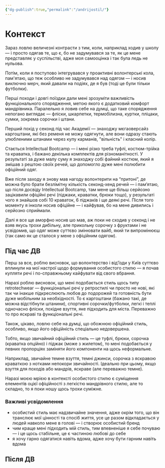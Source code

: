 ```yaml
---
{"dg-publish":true,"permalink":"/andrijostil/"}
---
```


# Контекст
Зараз ловлю величезні контрасти з тим, коли, наприклад ходив у школу — і просто одягав те, що є, бо не задумувався за те, як це мене представляє у суспільстві, адже моя самооцінка і так була ледь не нульова.

Потім, коли я поступово інтегрувався у проактивні волонтерські кола, пам'ятаю, що теж особливо не задумувався над одягом — і носив виключно мерч, який давали на подіях, де я був (тоді це були тільки футболки).

Перші походи і довгі поїздки дали мені зрозуміти важливість функціонального спорядження, метою якого є додатковий комфорт мандрівника. Паралельно я ловив себе на думці, що таке спорядження непогано виглядає — фліски, шкарпетки, термобілизна, куртки, пліцаки, сумки, зокрема сорочки і штани.

Перший похід у секонд під час Академії — знаходжу мєгаоверсайз каргоштани, які без ременя не можу одягнути, але вони одразу стають улюбленими штанами через купу карманів, "вільність" і класний колір.

Стається Intellectual Bootcamp — і мені різко треба туфлі, костюм-трійка та краватка, і бажано декілька комплектів для різноманітності. У результаті за дуже малу суму я знаходжу собі файний костюм, який я змішав з рештою своїх речей, що допомогло дуже мені полюбити офіційний одяг.

Вже після заходу я знову мав нагоду волонтерити на “притоні”, де можна було брати безлімітну кількість секонд-хенд речей — і пам’ятаю, що після досвіду Intellectual Bootcamp, там мене ще більш серйозно зацікавили офіційні речі (піджаки, краватки, брюки тощо), у результаті чого я знайшов собі 10 краваток, 6 піджаків і ще деякі речі. Після того моменту я інколи носив офіційне — і кайфував, бо на мене дивились і серйозно сприймали.

Далі я все ще аморфно носив шо мав, аж поки не сходив у секонд і не взяв якусь трохи дибільну, але прикольну сорочку з фруктами і не усвідомив, що одяг може суттєво змінювати вайб, який ти випромінюєш (так само як це сталося у мене з офіційним одягом).
## Під час ДВ
Перш за все, роблю висновок, що волонтерство і від’їзди у Київ суттєво вплинули на мої настрої щодо формування особистого стилю — я почав купляти речі і по-справжньому кайфувати від свого вбрання.

Наразі роблю висновок, що мені подобається стиль щось типу retrotechwear — функціональні речі у ретростилі чи просто не нові, які так чи інакше підкреслюють любов до подорожей та готовність бути дуже мобільним за необхідності. То є каргоштани (бажано такі, де можна відстібнути штанини), спортивні сорочки/футболки, легкі і теплі одночасно фліски, похідне взуття, яке підходить для міста. Переважно то про яскраві та функціональні речі.

Також, цікаво, ловлю себе на думці, що обожнюю офіційний стиль, особливо, якщо його офіційність спеціально недовершена.

Тобто, якщо звичайний офіційний стиль — це туфлі, брюки, сорочка (краватка опційно) і піджак (може з жилетом), то мені подобається у певних пропорціях заміняти його компоненти на щось неформальне.

Наприклад, звичайне темне взуття, темні джинси, сорочка з яскравою краваткою з нотками непокори звичайності. Ідеально при цьому, якщо взуття для походів або мандрів, яскраве (але переважно темне).

Наразі моєю мрією в контексті особистого стилю є суміщення елементів оцієї офіційності з легкістю мандрівного стилю, але то складно, то я поки ношу щось трохи суміжне.
### Важливі усвідомлення
- особистий стиль має надзвичайне значення, адже окрім того, що він транслює мої цінності та спосіб життя, усе це разом відкладається у людей навколо мене в голові — і створює особистий бренд
- чим краще мені підходить мій стиль, тим впевненіше я себе почуваю — і це щось стабільне, це є частиною любові до себе
- я хочу гарно одягатися навіть вдома, адже хочу бути гарним навіть вдома
## Після ДВ